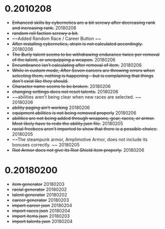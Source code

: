 # 0.2010208
- ~~Enhanced skills by cybernetics are a bit screwy after decreasing rank and increasing rank.~~ 20180208
- ~~random roll faction screwy a bit.~~
- ~~Added Random Race / Career Button ~~
- ~~After installing cybernetics, strain is not calculated accordingly.~~ 20180206
- ~~The Burly talent seems to be withdrawing endurance twice per removal of the talent, or unequipping a weapon.~~ 20180206
- ~~Encumbrance isn't calculating after removal of item.~~ 20180206
- ~~While in custom mode, After Seven careers are throwing errors when selecting them, nothing is happening - but is complaining that things don't exist like they should.~~
- ~~Character name seems to be broken.~~ 20180206
- ~~changing settings does not reset talents.~~ 20180206
- ~~abilities aren't being clear when new races are selected. ~~ 20180206
- ~~ability paging ain't working~~ 20180206
- ~~equipment abilities is not being removed properly~~ 20180206
- ~~abilities are not being added through weapons, gear, races, or armor. Most likely have to redo the ability.json file.~~ 20180205
- ~~racial freebees aren't imported to show that there is a possible choice.~~  20180205
- ~~The steampunk armor, Amplimotive Armor, does not include its bonuses correctly. ~~ 20180205
- ~~Riot Armor does not give its Riot Shield item properly.~~ 20180206

# 0.20180200
- ~~item generator~~    20180203
- ~~racial generator~~  20180202
- ~~talent generator~~  20180202
- ~~career generator~~  20180203
- ~~import career json~~ 20180204
- ~~import races json~~ 20180204
- ~~import items json~~ 20180203
- ~~import talents json~~ 20180204